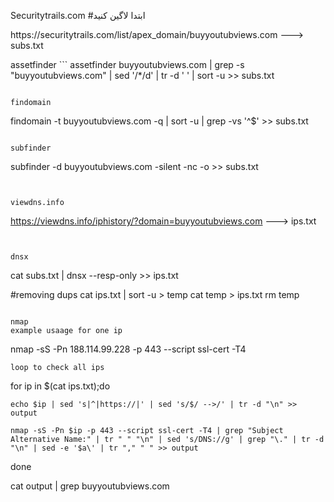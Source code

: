 Securitytrails.com​
#ابتدا  لاگین کنید

<a>
https://securitytrails.com/list/apex_domain/buyyoutubviews.com   ---> subs.txt
</a>

assetfinder
‍‍‍```
assetfinder buyyoutubviews.com | grep -s "buyyoutubviews.com" | sed '/*/d' | tr -d ' ' | sort -u >>  subs.txt
```

findomain
```
findomain -t buyyoutubviews.com​​ -q | sort -u | grep -vs '^$' >> subs.txt
```

subfinder
```
subfinder -d buyyoutubviews.com​ -silent -nc -o >> subs.txt
```


viewdns.info
```
https://viewdns.info/iphistory/?domain=buyyoutubviews.com ---> ips.txt
```


dnsx
```
cat subs.txt | dnsx --resp-only​ >> ips.txt

#removing dups
cat ips.txt | sort -u > temp
cat temp >  ips.txt
rm temp
```

nmap
example usaage for one ip
```
nmap -sS -Pn 188.114.99.228 -p 443 --script ssl-cert -T4
```
loop to check all ips
```
for ip in $(cat ips.txt);do​

    echo $ip | sed 's|^|https://|' | sed 's/$/ -->/' | tr -d "\n" >> output​

    nmap -sS -Pn $ip -p 443 --script ssl-cert -T4 | grep "Subject Alternative Name:" | tr " " "\n" | sed 's/DNS://g' | grep "\." | tr -d "\n" | sed -e '$a\' | tr "," " " >> output​

done​

cat output | grep buyyoutubviews.com​
